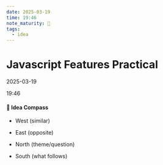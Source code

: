 ```yaml
---
date: 2025-03-19
time: 19:46 
note_maturity: 🌱
tags:
  - idea
---
```

# Javascript Features Practical

2025-03-19

19:46










#### 🧭  Idea Compass
- West  (similar) 

- East (opposite)

- North (theme/question)

- South (what follows)
